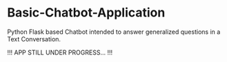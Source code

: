 # Basic-Chatbot-Application
Python Flask based Chatbot intended to answer generalized questions in a Text Conversation.

!!! APP STILL UNDER PROGRESS... !!!
